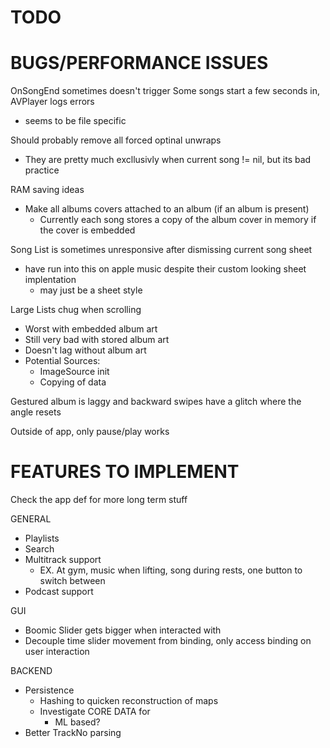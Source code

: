 #  TODO




#  BUGS/PERFORMANCE ISSUES

OnSongEnd sometimes doesn't trigger
Some songs start a few seconds in, AVPlayer logs errors
- seems to be file specific 


Should probably remove all forced optinal unwraps
- They are pretty much excllusivly when current song != nil, but its bad practice


RAM saving ideas
- Make all albums covers attached to an album (if an album is present)
    - Currently each song stores a copy of the album cover in memory if the cover is embedded


Song List is sometimes unresponsive after dismissing current song sheet
- have run into this on apple music despite their custom looking sheet implentation
     - may just be a sheet style


Large Lists chug when scrolling
- Worst with embedded album art
- Still very bad with stored album art
- Doesn't lag without album art
- Potential Sources:
    - ImageSource init
    - Copying of data 
 
    
Gestured album is laggy and backward swipes have a glitch where the angle resets


Outside of app, only pause/play works



#  FEATURES TO IMPLEMENT
Check the app def for more long term stuff


GENERAL
- Playlists
- Search
- Multitrack support
    - EX. At gym, music when lifting, song during rests, one button to switch between
- Podcast support


GUI
- Boomic Slider gets bigger when interacted with
- Decouple time slider movement from binding, only access binding on user interaction 


BACKEND
- Persistence
    - Hashing to quicken reconstruction of maps
    - Investigate CORE DATA for 
        - ML based?
- Better TrackNo parsing
    

